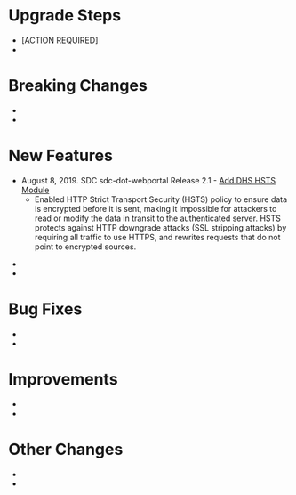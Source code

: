# Upgrade Steps
- [ACTION REQUIRED]
-

# Breaking Changes
- 
- 

# New Features
* August 8, 2019. SDC sdc-dot-webportal Release 2.1 - [Add DHS HSTS Module](webportal-hsts/index.js)
    - Enabled HTTP Strict Transport Security (HSTS) policy to ensure data is encrypted before it is sent, making it impossible for attackers to read or modify the data in transit to the authenticated server. HSTS protects against HTTP downgrade attacks (SSL stripping attacks) by requiring all traffic to use HTTPS, and rewrites requests that do not point to encrypted sources.
-
-

# Bug Fixes
-
-

# Improvements
-
-

# Other Changes
-
-